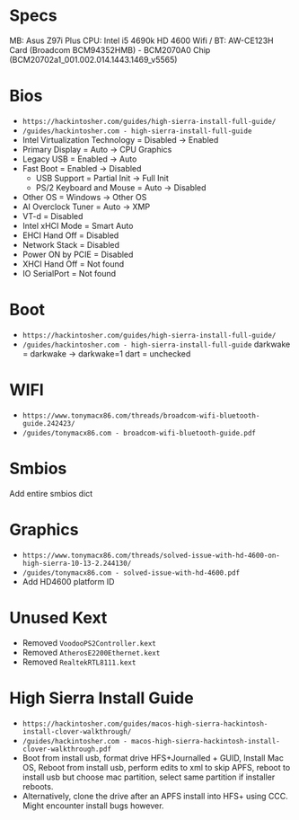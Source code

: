 # Specs
MB: Asus Z97i Plus
CPU: Intel i5 4690k HD 4600
Wifi / BT: AW-CE123H Card (Broadcom BCM94352HMB) - BCM2070A0 Chip (BCM20702a1_001.002.014.1443.1469_v5565)

# Bios
- `https://hackintosher.com/guides/high-sierra-install-full-guide/`
- `/guides/hackintosher.com - high-sierra-install-full-guide`
- Intel Virtualization Technology = Disabled -> Enabled
- Primary Display = Auto -> CPU Graphics
- Legacy USB = Enabled -> Auto
- Fast Boot = Enabled -> Disabled
  - USB Support = Partial Init -> Full Init
  - PS/2 Keyboard and Mouse = Auto -> Disabled
- Other OS = Windows -> Other OS
- AI Overclock Tuner = Auto -> XMP
- VT-d = Disabled
- Intel xHCI Mode = Smart Auto
- EHCI Hand Off = Disabled
- Network Stack = Disabled
- Power ON by PCIE = Disabled
- XHCI Hand Off = Not found
- IO SerialPort = Not found

# Boot
- `https://hackintosher.com/guides/high-sierra-install-full-guide/`
- `/guides/hackintosher.com - high-sierra-install-full-guide`
darkwake = darkwake -> darkwake=1
dart = unchecked

# WIFI 
- `https://www.tonymacx86.com/threads/broadcom-wifi-bluetooth-guide.242423/`
- `/guides/tonymacx86.com - broadcom-wifi-bluetooth-guide.pdf`

# Smbios
Add entire smbios dict

# Graphics
- `https://www.tonymacx86.com/threads/solved-issue-with-hd-4600-on-high-sierra-10-13-2.244130/`
- `/guides/tonymacx86.com - solved-issue-with-hd-4600.pdf`
- Add HD4600 platform ID

# Unused Kext
- Removed `VoodooPS2Controller.kext`
- Removed `AtherosE2200Ethernet.kext`
- Removed `RealtekRTL8111.kext`

# High Sierra Install Guide
- `https://hackintosher.com/guides/macos-high-sierra-hackintosh-install-clover-walkthrough/`
- `/guides/hackintosher.com - macos-high-sierra-hackintosh-install-clover-walkthrough.pdf`
- Boot from install usb, format drive HFS+Journalled + GUID, Install Mac OS, Reboot from install usb, perform edits to xml to skip APFS, reboot to install usb but choose mac partition, select same partition if installer reboots.
- Alternatively, clone the drive after an APFS install into HFS+ using CCC. Might encounter install bugs however.
